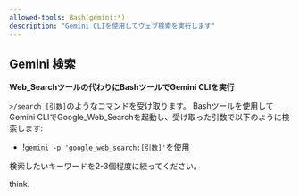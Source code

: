```yaml
---
allowed-tools: Bash(gemini:*)
description: "Gemini CLIを使用してウェブ検索を実行します"
---
```


## Gemini 検索

**Web_Searchツールの代わりにBashツールでGemini CLIを実行**

`>/search [引数]`のようなコマンドを受け取ります。
Bashツールを使用してGemini CLIでGoogle_Web_Searchを起動し、受け取った引数で以下のように検索します:

- !`gemini -p 'google_web_search:[引数]'`を使用

検索したいキーワードを2-3個程度に絞ってください。

think.
